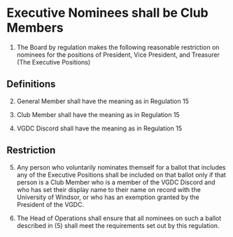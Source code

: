 # Executive Nominees shall be Club Members

1. The Board by regulation makes the following reasonable restriction on nominees for the positions of President, Vice President, and Treasurer (The Executive Positions)

## Definitions

2. General Member shall have the meaning as in Regulation 15

3. Club Member shall have the meaning as in Regulation 15

4. VGDC Discord shall have the meaning as in Regulation 15

## Restriction

5. Any person who voluntarily nominates themself for a ballot that includes any of the Executive Positions shall be included on that ballot only if that person is a Club Member who is a member of the VGDC Discord and who has set their display name to their name on record with the University of Windsor, or who has an exemption granted by the President of the VGDC.

6. The Head of Operations shall ensure that all nominees on such a ballot described in (5) shall meet the requirements set out by this regulation.
